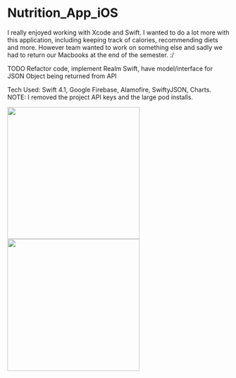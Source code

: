 # Nutrition_App_iOS

I really enjoyed working with Xcode and Swift.  I wanted to do a lot more with this application, including keeping track of calories, recommending diets and more.  However team wanted to work on something else and sadly we had to return our Macbooks at the end of the semester.  :/

TODO Refactor code, implement Realm Swift, have model/interface for JSON Object being returned from API

Tech Used: Swift 4.1, Google Firebase, Alamofire, SwiftyJSON, Charts.  NOTE: I removed the project API keys and the large pod installs.


<img src="FoodGif.gif?raw=true" width="300px">
<img src="nutrifit.gif?raw=true" width="300px">
